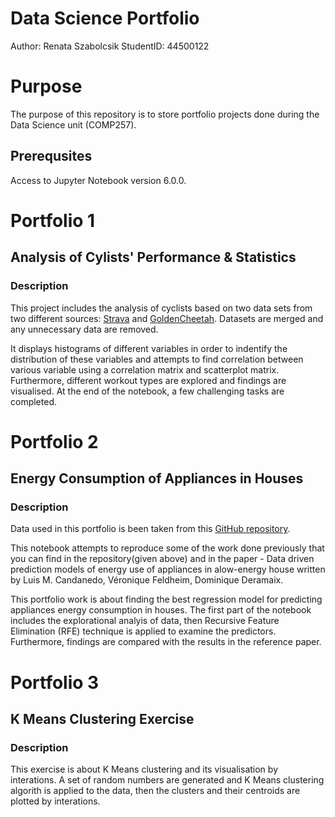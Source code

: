 Data Science Portfolio 
===

Author: Renata Szabolcsik
StudentID: 44500122

# Purpose

The purpose of this repository is to store portfolio projects done during the Data Science unit (COMP257). 


## Prerequsites

Access to Jupyter Notebook version 6.0.0.


# Portfolio 1


## Analysis of Cylists' Performance & Statistics


### Description

This project includes the analysis of cyclists based on two data sets from two different sources: [Strava](https://www.strava.com) and [GoldenCheetah](https://www.goldencheetah.org). Datasets are merged and any unnecessary data are removed.

It displays histograms of different variables in order to indentify the distribution of these variables and attempts to find correlation between various variable using a correlation matrix and scatterplot matrix. Furthermore, different workout types are explored and findings are visualised. At the end of the notebook, a few challenging tasks are completed.


# Portfolio 2


## Energy Consumption of Appliances in Houses

### Description

Data used in this portfolio is been taken from this [GitHub repository](https://github.com/LuisM78/Appliances-energy-prediction-data). 

This notebook attempts to reproduce some of the work done previously that you can find in the repository(given above) and in the paper - Data driven prediction models of energy use of appliances in alow-energy house written by Luis M. Candanedo, Véronique Feldheim, Dominique Deramaix.

This portfolio work is about finding the best regression model for predicting appliances energy consumption in houses. The first part of the notebook includes the explorational analyis of data, then Recursive Feature Elimination (RFE) technique is applied to examine the predictors. Furthermore, findings are compared with the results in the reference paper.


# Portfolio 3


## K Means Clustering Exercise

### Description

This exercise is about K Means clustering and its visualisation by interations. A set of random numbers are generated and K Means clustering algorith is applied to the data, then the clusters and their centroids are plotted by interations.